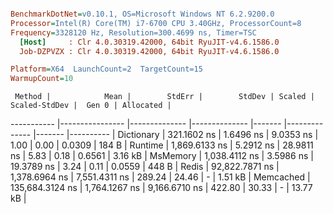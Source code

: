 ``` ini

BenchmarkDotNet=v0.10.1, OS=Microsoft Windows NT 6.2.9200.0
Processor=Intel(R) Core(TM) i7-6700 CPU 3.40GHz, ProcessorCount=8
Frequency=3328120 Hz, Resolution=300.4699 ns, Timer=TSC
  [Host]     : Clr 4.0.30319.42000, 64bit RyuJIT-v4.6.1586.0
  Job-DZPVZX : Clr 4.0.30319.42000, 64bit RyuJIT-v4.6.1586.0

Platform=X64  LaunchCount=2  TargetCount=15  
WarmupCount=10  

```
     Method |            Mean |        StdErr |        StdDev | Scaled | Scaled-StdDev |  Gen 0 | Allocated |
----------- |---------------- |-------------- |-------------- |------- |-------------- |------- |---------- |
 Dictionary |     321.1602 ns |     1.6496 ns |     9.0353 ns |   1.00 |          0.00 | 0.0309 |     184 B |
    Runtime |   1,869.6133 ns |     5.2912 ns |    28.9811 ns |   5.83 |          0.18 | 0.6561 |   3.16 kB |
   MsMemory |   1,038.4112 ns |     3.5986 ns |    19.3789 ns |   3.24 |          0.11 | 0.0559 |     448 B |
      Redis |  92,822.7871 ns | 1,378.6964 ns | 7,551.4311 ns | 289.24 |         24.46 |      - |   1.51 kB |
  Memcached | 135,684.3124 ns | 1,764.1267 ns | 9,166.6710 ns | 422.80 |         30.33 |      - |  13.77 kB |
